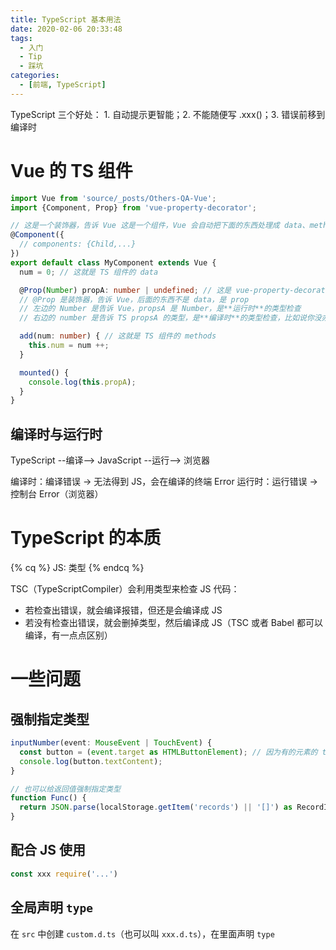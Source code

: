 ```yaml
---
title: TypeScript 基本用法
date: 2020-02-06 20:33:48
tags:
  - 入门
  - Tip
  - 踩坑
categories:
  - [前端, TypeScript]
---
```


TypeScript 三个好处： 1. 自动提示更智能；2. 不能随便写 .xxx()；3. 错误前移到编译时 

<!-- more -->

# Vue 的 TS 组件

```typescript
import Vue from 'source/_posts/Others-QA-Vue';
import {Component, Prop} from 'vue-property-decorator';

// 这是一个装饰器，告诉 Vue 这是一个组件，Vue 会自动把下面的东西处理成 data、method 等
@Component({
  // components: {Child,...}
})
export default class MyComponent extends Vue {
  num = 0; // 这就是 TS 组件的 data

  @Prop(Number) propA: number | undefined; // 这是 vue-property-decorator 带来的 props 写法
  // @Prop 是装饰器，告诉 Vue，后面的东西不是 data，是 prop
  // 左边的 Number 是告诉 Vue，propsA 是 Number，是**运行时**的类型检查
  // 右边的 number 是告诉 TS propsA 的类型，是**编译时**的类型检查，比如说你没办法写 this.propA.xxx，会无法编译成功

  add(num: number) { // 这就是 TS 组件的 methods
    this.num = num ++;
  }

  mounted() {
    console.log(this.propA);
  }
}
```

## 编译时与运行时

TypeScript --编译--> JavaScript --运行--> 浏览器

编译时：编译错误 -> 无法得到 JS，会在编译的终端 Error
运行时：运行错误 -> 控制台 Error（浏览器）

# TypeScript 的本质

{% cq %}
JS: 类型
{% endcq %}

TSC（TypeScriptCompiler）会利用类型来检查 JS 代码：
- 若检查出错误，就会编译报错，但还是会编译成 JS
- 若没有检查出错误，就会删掉类型，然后编译成 JS（TSC 或者 Babel 都可以编译，有一点点区别）

# 一些问题

## 强制指定类型

```typescript
inputNumber(event: MouseEvent | TouchEvent) {
  const button = (event.target as HTMLButtonElement); // 因为有的元素的 textContent 可能为空（比如图片），所以我们需要强制指定为 Button 元素
  console.log(button.textContent);
}

// 也可以给返回值强制指定类型
function Func() {
  return JSON.parse(localStorage.getItem('records') || '[]') as RecordItem[];
}
```

## 配合 JS 使用

```typescript
const xxx require('...')
```

## 全局声明 `type`

在 `src` 中创建 `custom.d.ts`（也可以叫 `xxx.d.ts`），在里面声明 `type`